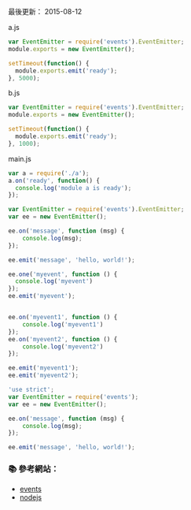 
最後更新： 2015-08-12         

a.js
```js
var EventEmitter = require('events').EventEmitter;
module.exports = new EventEmitter();

setTimeout(function() {
  module.exports.emit('ready');
}, 5000);
```

b.js
```js
var EventEmitter = require('events').EventEmitter;
module.exports = new EventEmitter();

setTimeout(function() {
  module.exports.emit('ready');
}, 1000);
```

main.js
```js
var a = require('./a');
a.on('ready', function() {
  console.log('module a is ready');
});
```


```js
var EventEmitter = require('events').EventEmitter;
var ee = new EventEmitter();

ee.on('message', function (msg) {
    console.log(msg);
});

ee.emit('message', 'hello, world!');

ee.one('myevent', function () {
  console.log('myevent')
});
ee.emit('myevent');


ee.on('myevent1', function () {
    console.log('myevent1')
});
ee.on('myevent2', function () {
    console.log('myevent2')
});

ee.emit('myevent1');
ee.emit('myevent2');

```



```js
'use strict';
var EventEmitter = require('events');
var ee = new EventEmitter();

ee.on('message', function (msg) {
    console.log(msg);
});

ee.emit('message', 'hello, world!');

```




### :books: 參考網站：
- [events](https://nodejs.org/api/events.html)
- [nodejs](https://nodejs.org/api/all.html)

